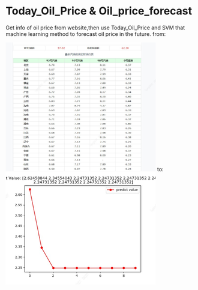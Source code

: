 # Today_Oil_Price & Oil_price_forecast
Get info of oil price from website,then use Today_Oil_Price and SVM that machine learning method to forecast oil price in the 
future.
from:

<img src="./img/websitecase.jpg" width="400">
to:

<img src="./img/showforecast.jpg" width="400">